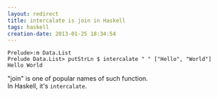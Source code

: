 ```yaml
---
layout: redirect
title: intercalate is join in Haskell
tags: haskell
creation-date: 2013-01-25 18:34:54
---
```


    Prelude>:m Data.List
    Prelude Data.List> putStrLn $ intercalate " " ["Hello", "World"]
    Hello World

"join" is one of popular names of such function.  
In Haskell, it's `intercalate`.
